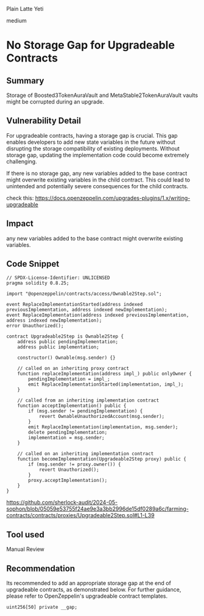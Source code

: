 Plain Latte Yeti

medium

# No Storage Gap for Upgradeable Contracts

## Summary

Storage of Boosted3TokenAuraVault and MetaStable2TokenAuraVault vaults might be corrupted during an upgrade.

## Vulnerability Detail

For upgradeable contracts, having a storage gap is crucial. This gap enables developers to add new state variables in the future without disrupting the storage compatibility of existing deployments. Without storage gap, updating the implementation code could become extremely challenging.

If there is no storage gap, any new variables added to the base contract might overwrite existing variables in the child contract. This could lead to unintended and potentially severe consequences for the child contracts.

check this:
https://docs.openzeppelin.com/upgrades-plugins/1.x/writing-upgradeable

## Impact

any new variables added to the base contract might overwrite existing variables.

## Code Snippet

```solidity
// SPDX-License-Identifier: UNLICENSED
pragma solidity 0.8.25;

import "@openzeppelin/contracts/access/Ownable2Step.sol";

event ReplaceImplementationStarted(address indexed previousImplementation, address indexed newImplementation);
event ReplaceImplementation(address indexed previousImplementation, address indexed newImplementation);
error Unauthorized();

contract Upgradeable2Step is Ownable2Step {
    address public pendingImplementation;
    address public implementation;

    constructor() Ownable(msg.sender) {}

    // called on an inheriting proxy contract
    function replaceImplementation(address impl_) public onlyOwner {
        pendingImplementation = impl_;
        emit ReplaceImplementationStarted(implementation, impl_);
    }

    // called from an inheriting implementation contract
    function acceptImplementation() public {
        if (msg.sender != pendingImplementation) {
            revert OwnableUnauthorizedAccount(msg.sender);
        }
        emit ReplaceImplementation(implementation, msg.sender);
        delete pendingImplementation;
        implementation = msg.sender;
    }

    // called on an inheriting implementation contract
    function becomeImplementation(Upgradeable2Step proxy) public {
        if (msg.sender != proxy.owner()) {
            revert Unauthorized();
        }
        proxy.acceptImplementation();
    }
}
```

https://github.com/sherlock-audit/2024-05-sophon/blob/05059e53755f24ae9e3a3bb2996de15df0289a6c/farming-contracts/contracts/proxies/Upgradeable2Step.sol#L1-L39

## Tool used

Manual Review

## Recommendation

Its recommended to add an appropriate storage gap at the end of upgradeable contracts, as demonstrated below. For further guidance, please refer to OpenZeppelin's upgradeable contract templates.
```solidity
uint256[50] private __gap;
```